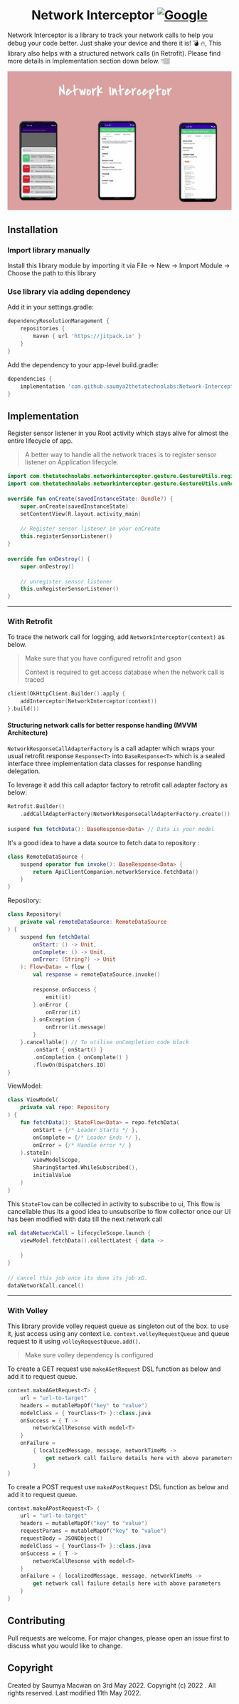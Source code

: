 <h1 align="center">Network Interceptor
  <a href="[https://devlibrary.withgoogle.com/products/android/repos/skydoves-pokedex](https://jitpack.io/#saumya2thetatechnolabs/Network-Interceptor)"><img alt="Google" src="https://jitpack.io/v/saumya2thetatechnolabs/Network-Interceptor.svg"/>
  </a>
  <br>
</h1>

Network Interceptor is a library to track your network calls to help you debug your code better.
Just shake your device and there it is! 💣 🔥, This library also helps with a structured network
calls (in Retrofit). Please find more details in Implementation section down below. 👇🏽

<p align="center">
  <img src="https://github.com/saumya2thetatechnolabs/Network-Interceptor/blob/phase-two/screenshots/NetworkInterceptorImage.jpg" title="Screenshot 1">
</p>

## Installation

### Import library manually

Install this library module by importing it via File -> New -> Import Module -> Choose the path to
this library

### Use library via adding dependency

Add it in your settings.gradle:

```groovy
dependencyResolutionManagement {
    repositories {
        maven { url 'https://jitpack.io' }
    }
}
```

Add the dependency to your app-level build.gradle:

```groovy
dependencies {
    implementation 'com.github.saumya2thetatechnolabs:Network-Interceptor:{latest-version}'
}
```

## Implementation

Register sensor listener in you Root activity which stays alive for almost the entire lifecycle of
app.
> A better way to handle all the network traces is to register sensor listener on Application lifecycle.

```kotlin
import com.thetatechnolabs.networkinterceptor.gesture.GestureUtils.registerSensorListener
import com.thetatechnolabs.networkinterceptor.gesture.GestureUtils.unRegisterSensorListener

override fun onCreate(savedInstanceState: Bundle?) {
    super.onCreate(savedInstanceState)
    setContentView(R.layout.activity_main)

    // Register sensor listener in your onCreate
    this.registerSensorListener()
}

override fun onDestroy() {
    super.onDestroy()

    // unregister sensor listener
    this.unRegisterSensorListener()
}
```

---

### With Retrofit

To trace the network call for logging, add `NetworkInterceptor(context)` as below.
> Make sure that you have configured retrofit and gson
>
>Context is required to get access database when the network call is traced

```kotlin
client(OkHttpClient.Builder().apply {
    addInterceptor(NetworkInterceptor(context))
}.build())
```

#### Structuring network calls for better response handling (MVVM Architecture)

`NetworkResponseCallAdapterFactory` is a call adapter which wraps your usual retrofit
response `Response<T>` into `BaseResponse<T>` which is a sealed interface three implementation data
classes for response handling delegation.

To leverage it add this call adaptor factory to retrofit call adapter factory as below:

```kotlin
Retrofit.Builder()
    .addCallAdapterFactory(NetworkResponseCallAdapterFactory.create())

suspend fun fetchData(): BaseResponse<Data> // Data is your model
```

It's a good idea to have a data source to fetch data to repository :

```kotlin
class RemoteDataSource {
    suspend operator fun invoke(): BaseResponse<Data> {
        return ApiClientCompanion.networkService.fetchData()
    }
}
```

Repository:

```kotlin
class Repository(
    private val remoteDataSource: RemoteDataSource
) {
    suspend fun fetchData(
        onStart: () -> Unit,
        onComplete: () -> Unit,
        onError: (String?) -> Unit
    ): Flow<Data> = flow {
        val response = remoteDataSource.invoke()

        response.onSuccess {
            emit(it)
        }.onError {
            onError(it)
        }.onException {
            onError(it.message)
        }
    }.cancellable() // To utilise onCompletion code block
        .onStart { onStart() }
        .onCompletion { onComplete() }
        .flowOn(Dispatchers.IO)
}
```

ViewModel:

```kotlin
class ViewModel(
    private val repo: Repository
) {
    fun fetchData(): StateFlow<Data> = repo.fetchData(
        onStart = {/* Loader Starts */ },
        onComplete = {/* Loader Ends */ },
        onError = {/* Handle error */ }
    ).stateIn(
        viewModelScope,
        SharingStarted.WhileSubscribed(),
        initialValue
    )
}
```

This `StateFlow` can be collected in activity to subscribe to ui, This flow is cancellable thus its
a good idea to unsubscribe to flow collector once our UI has been modified with data till the next
network call

```kotlin
val dataNetworkCall = lifecycleScope.launch {
    viewModel.fetchData().collectLatest { data ->

    }
}

// cancel this job once its done its job xD.
dataNetworkCall.cancel()
```

---

### With Volley

This library provide volley request queue as singleton out of the box. to use it, just access using
any context i.e. `context.volleyRequestQueue` and queue request to it
using `volleyRequestQueue.add()`.

> Make sure volley dependency is configured

To create a GET request use `makeAGetRequest` DSL function as below and add it to request queue.

```kotlin
context.makeAGetRequest<T> {
    url = "url-to-target"
    headers = mutableMapOf("key" to "value")
    modelClass = { YourClass<T> }::class.java
    onSuccess = { T ->
        networkCallResonse with model<T>
    }
    onFailure =
        { localizedMessage, message, networkTimeMs ->
            get network call failure details here with above parameters
        }
}
```

To create a POST request use `makeAPostRequest` DSL function as below and add it to request queue.

```kotlin
context.makeAPostRequest<T> {
    url = "url-to-target"
    headers = mutableMapOf("key" to "value")
    requestParams = mutableMapOf("key" to "value")
    requestBody = JSONObject()
    modelClass = { YourClass<T> }::class.java
    onSuccess = { T ->
        networkCallResonse with model<T>
    }
    onFailure = { localizedMessage, message, networkTimeMs ->
        get network call failure details here with above parameters
    }
}
```

## Contributing

Pull requests are welcome. For major changes, please open an issue first to discuss what you would
like to change.

## Copyright

Created by Saumya Macwan on 3rd May 2022. Copyright (c) 2022 . All rights reserved. Last modified
11th May 2022.
